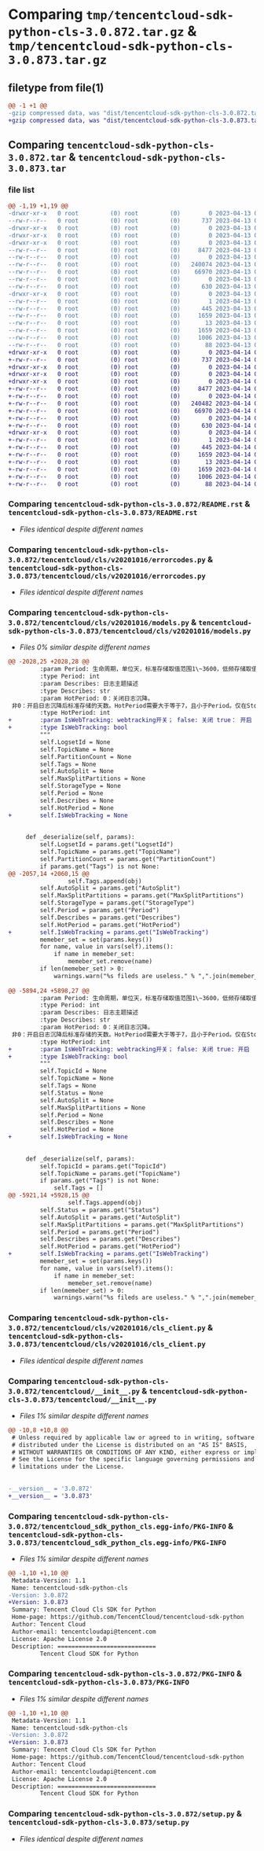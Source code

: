 # Comparing `tmp/tencentcloud-sdk-python-cls-3.0.872.tar.gz` & `tmp/tencentcloud-sdk-python-cls-3.0.873.tar.gz`

## filetype from file(1)

```diff
@@ -1 +1 @@
-gzip compressed data, was "dist/tencentcloud-sdk-python-cls-3.0.872.tar", last modified: Thu Apr 13 00:25:37 2023, max compression
+gzip compressed data, was "dist/tencentcloud-sdk-python-cls-3.0.873.tar", last modified: Fri Apr 14 00:26:41 2023, max compression
```

## Comparing `tencentcloud-sdk-python-cls-3.0.872.tar` & `tencentcloud-sdk-python-cls-3.0.873.tar`

### file list

```diff
@@ -1,19 +1,19 @@
-drwxr-xr-x   0 root         (0) root         (0)        0 2023-04-13 00:25:37.000000 tencentcloud-sdk-python-cls-3.0.872/
--rw-r--r--   0 root         (0) root         (0)      737 2023-04-13 00:25:37.000000 tencentcloud-sdk-python-cls-3.0.872/README.rst
-drwxr-xr-x   0 root         (0) root         (0)        0 2023-04-13 00:25:37.000000 tencentcloud-sdk-python-cls-3.0.872/tencentcloud/
-drwxr-xr-x   0 root         (0) root         (0)        0 2023-04-13 00:25:37.000000 tencentcloud-sdk-python-cls-3.0.872/tencentcloud/cls/
-drwxr-xr-x   0 root         (0) root         (0)        0 2023-04-13 00:25:37.000000 tencentcloud-sdk-python-cls-3.0.872/tencentcloud/cls/v20201016/
--rw-r--r--   0 root         (0) root         (0)     8477 2023-04-13 00:25:37.000000 tencentcloud-sdk-python-cls-3.0.872/tencentcloud/cls/v20201016/errorcodes.py
--rw-r--r--   0 root         (0) root         (0)        0 2023-04-13 00:25:37.000000 tencentcloud-sdk-python-cls-3.0.872/tencentcloud/cls/v20201016/__init__.py
--rw-r--r--   0 root         (0) root         (0)   240074 2023-04-13 00:25:37.000000 tencentcloud-sdk-python-cls-3.0.872/tencentcloud/cls/v20201016/models.py
--rw-r--r--   0 root         (0) root         (0)    66970 2023-04-13 00:25:37.000000 tencentcloud-sdk-python-cls-3.0.872/tencentcloud/cls/v20201016/cls_client.py
--rw-r--r--   0 root         (0) root         (0)        0 2023-04-13 00:25:37.000000 tencentcloud-sdk-python-cls-3.0.872/tencentcloud/cls/__init__.py
--rw-r--r--   0 root         (0) root         (0)      630 2023-04-13 00:25:37.000000 tencentcloud-sdk-python-cls-3.0.872/tencentcloud/__init__.py
-drwxr-xr-x   0 root         (0) root         (0)        0 2023-04-13 00:25:37.000000 tencentcloud-sdk-python-cls-3.0.872/tencentcloud_sdk_python_cls.egg-info/
--rw-r--r--   0 root         (0) root         (0)        1 2023-04-13 00:25:37.000000 tencentcloud-sdk-python-cls-3.0.872/tencentcloud_sdk_python_cls.egg-info/dependency_links.txt
--rw-r--r--   0 root         (0) root         (0)      445 2023-04-13 00:25:37.000000 tencentcloud-sdk-python-cls-3.0.872/tencentcloud_sdk_python_cls.egg-info/SOURCES.txt
--rw-r--r--   0 root         (0) root         (0)     1659 2023-04-13 00:25:37.000000 tencentcloud-sdk-python-cls-3.0.872/tencentcloud_sdk_python_cls.egg-info/PKG-INFO
--rw-r--r--   0 root         (0) root         (0)       13 2023-04-13 00:25:37.000000 tencentcloud-sdk-python-cls-3.0.872/tencentcloud_sdk_python_cls.egg-info/top_level.txt
--rw-r--r--   0 root         (0) root         (0)     1659 2023-04-13 00:25:37.000000 tencentcloud-sdk-python-cls-3.0.872/PKG-INFO
--rw-r--r--   0 root         (0) root         (0)     1006 2023-04-13 00:25:37.000000 tencentcloud-sdk-python-cls-3.0.872/setup.py
--rw-r--r--   0 root         (0) root         (0)       88 2023-04-13 00:25:37.000000 tencentcloud-sdk-python-cls-3.0.872/setup.cfg
+drwxr-xr-x   0 root         (0) root         (0)        0 2023-04-14 00:26:41.000000 tencentcloud-sdk-python-cls-3.0.873/
+-rw-r--r--   0 root         (0) root         (0)      737 2023-04-14 00:26:41.000000 tencentcloud-sdk-python-cls-3.0.873/README.rst
+drwxr-xr-x   0 root         (0) root         (0)        0 2023-04-14 00:26:41.000000 tencentcloud-sdk-python-cls-3.0.873/tencentcloud/
+drwxr-xr-x   0 root         (0) root         (0)        0 2023-04-14 00:26:41.000000 tencentcloud-sdk-python-cls-3.0.873/tencentcloud/cls/
+drwxr-xr-x   0 root         (0) root         (0)        0 2023-04-14 00:26:41.000000 tencentcloud-sdk-python-cls-3.0.873/tencentcloud/cls/v20201016/
+-rw-r--r--   0 root         (0) root         (0)     8477 2023-04-14 00:26:41.000000 tencentcloud-sdk-python-cls-3.0.873/tencentcloud/cls/v20201016/errorcodes.py
+-rw-r--r--   0 root         (0) root         (0)        0 2023-04-14 00:26:41.000000 tencentcloud-sdk-python-cls-3.0.873/tencentcloud/cls/v20201016/__init__.py
+-rw-r--r--   0 root         (0) root         (0)   240482 2023-04-14 00:26:41.000000 tencentcloud-sdk-python-cls-3.0.873/tencentcloud/cls/v20201016/models.py
+-rw-r--r--   0 root         (0) root         (0)    66970 2023-04-14 00:26:41.000000 tencentcloud-sdk-python-cls-3.0.873/tencentcloud/cls/v20201016/cls_client.py
+-rw-r--r--   0 root         (0) root         (0)        0 2023-04-14 00:26:41.000000 tencentcloud-sdk-python-cls-3.0.873/tencentcloud/cls/__init__.py
+-rw-r--r--   0 root         (0) root         (0)      630 2023-04-14 00:26:41.000000 tencentcloud-sdk-python-cls-3.0.873/tencentcloud/__init__.py
+drwxr-xr-x   0 root         (0) root         (0)        0 2023-04-14 00:26:41.000000 tencentcloud-sdk-python-cls-3.0.873/tencentcloud_sdk_python_cls.egg-info/
+-rw-r--r--   0 root         (0) root         (0)        1 2023-04-14 00:26:41.000000 tencentcloud-sdk-python-cls-3.0.873/tencentcloud_sdk_python_cls.egg-info/dependency_links.txt
+-rw-r--r--   0 root         (0) root         (0)      445 2023-04-14 00:26:41.000000 tencentcloud-sdk-python-cls-3.0.873/tencentcloud_sdk_python_cls.egg-info/SOURCES.txt
+-rw-r--r--   0 root         (0) root         (0)     1659 2023-04-14 00:26:41.000000 tencentcloud-sdk-python-cls-3.0.873/tencentcloud_sdk_python_cls.egg-info/PKG-INFO
+-rw-r--r--   0 root         (0) root         (0)       13 2023-04-14 00:26:41.000000 tencentcloud-sdk-python-cls-3.0.873/tencentcloud_sdk_python_cls.egg-info/top_level.txt
+-rw-r--r--   0 root         (0) root         (0)     1659 2023-04-14 00:26:41.000000 tencentcloud-sdk-python-cls-3.0.873/PKG-INFO
+-rw-r--r--   0 root         (0) root         (0)     1006 2023-04-14 00:26:41.000000 tencentcloud-sdk-python-cls-3.0.873/setup.py
+-rw-r--r--   0 root         (0) root         (0)       88 2023-04-14 00:26:41.000000 tencentcloud-sdk-python-cls-3.0.873/setup.cfg
```

### Comparing `tencentcloud-sdk-python-cls-3.0.872/README.rst` & `tencentcloud-sdk-python-cls-3.0.873/README.rst`

 * *Files identical despite different names*

### Comparing `tencentcloud-sdk-python-cls-3.0.872/tencentcloud/cls/v20201016/errorcodes.py` & `tencentcloud-sdk-python-cls-3.0.873/tencentcloud/cls/v20201016/errorcodes.py`

 * *Files identical despite different names*

### Comparing `tencentcloud-sdk-python-cls-3.0.872/tencentcloud/cls/v20201016/models.py` & `tencentcloud-sdk-python-cls-3.0.873/tencentcloud/cls/v20201016/models.py`

 * *Files 0% similar despite different names*

```diff
@@ -2028,25 +2028,28 @@
         :param Period: 生命周期，单位天，标准存储取值范围1\~3600，低频存储取值范围7\~3600天。取值为3640时代表永久保存
         :type Period: int
         :param Describes: 日志主题描述
         :type Describes: str
         :param HotPeriod: 0：关闭日志沉降。
 非0：开启日志沉降后标准存储的天数。HotPeriod需要大于等于7，且小于Period。仅在StorageType为 hot 时生效
         :type HotPeriod: int
+        :param IsWebTracking: webtracking开关； false: 关闭 true： 开启
+        :type IsWebTracking: bool
         """
         self.LogsetId = None
         self.TopicName = None
         self.PartitionCount = None
         self.Tags = None
         self.AutoSplit = None
         self.MaxSplitPartitions = None
         self.StorageType = None
         self.Period = None
         self.Describes = None
         self.HotPeriod = None
+        self.IsWebTracking = None
 
 
     def _deserialize(self, params):
         self.LogsetId = params.get("LogsetId")
         self.TopicName = params.get("TopicName")
         self.PartitionCount = params.get("PartitionCount")
         if params.get("Tags") is not None:
@@ -2057,14 +2060,15 @@
                 self.Tags.append(obj)
         self.AutoSplit = params.get("AutoSplit")
         self.MaxSplitPartitions = params.get("MaxSplitPartitions")
         self.StorageType = params.get("StorageType")
         self.Period = params.get("Period")
         self.Describes = params.get("Describes")
         self.HotPeriod = params.get("HotPeriod")
+        self.IsWebTracking = params.get("IsWebTracking")
         memeber_set = set(params.keys())
         for name, value in vars(self).items():
             if name in memeber_set:
                 memeber_set.remove(name)
         if len(memeber_set) > 0:
             warnings.warn("%s fileds are useless." % ",".join(memeber_set))
         
@@ -5894,24 +5898,27 @@
         :param Period: 生命周期，单位天，标准存储取值范围1\~3600，低频存储取值范围7\~3600。取值为3640时代表永久保存
         :type Period: int
         :param Describes: 日志主题描述
         :type Describes: str
         :param HotPeriod: 0：关闭日志沉降。
 非0：开启日志沉降后标准存储的天数。HotPeriod需要大于等于7，且小于Period。仅在StorageType为 hot 时生效
         :type HotPeriod: int
+        :param IsWebTracking: webtracking开关； false: 关闭 true: 开启
+        :type IsWebTracking: bool
         """
         self.TopicId = None
         self.TopicName = None
         self.Tags = None
         self.Status = None
         self.AutoSplit = None
         self.MaxSplitPartitions = None
         self.Period = None
         self.Describes = None
         self.HotPeriod = None
+        self.IsWebTracking = None
 
 
     def _deserialize(self, params):
         self.TopicId = params.get("TopicId")
         self.TopicName = params.get("TopicName")
         if params.get("Tags") is not None:
             self.Tags = []
@@ -5921,14 +5928,15 @@
                 self.Tags.append(obj)
         self.Status = params.get("Status")
         self.AutoSplit = params.get("AutoSplit")
         self.MaxSplitPartitions = params.get("MaxSplitPartitions")
         self.Period = params.get("Period")
         self.Describes = params.get("Describes")
         self.HotPeriod = params.get("HotPeriod")
+        self.IsWebTracking = params.get("IsWebTracking")
         memeber_set = set(params.keys())
         for name, value in vars(self).items():
             if name in memeber_set:
                 memeber_set.remove(name)
         if len(memeber_set) > 0:
             warnings.warn("%s fileds are useless." % ",".join(memeber_set))
```

### Comparing `tencentcloud-sdk-python-cls-3.0.872/tencentcloud/cls/v20201016/cls_client.py` & `tencentcloud-sdk-python-cls-3.0.873/tencentcloud/cls/v20201016/cls_client.py`

 * *Files identical despite different names*

### Comparing `tencentcloud-sdk-python-cls-3.0.872/tencentcloud/__init__.py` & `tencentcloud-sdk-python-cls-3.0.873/tencentcloud/__init__.py`

 * *Files 1% similar despite different names*

```diff
@@ -10,8 +10,8 @@
 # Unless required by applicable law or agreed to in writing, software
 # distributed under the License is distributed on an "AS IS" BASIS,
 # WITHOUT WARRANTIES OR CONDITIONS OF ANY KIND, either express or implied.
 # See the License for the specific language governing permissions and
 # limitations under the License.
 
 
-__version__ = '3.0.872'
+__version__ = '3.0.873'
```

### Comparing `tencentcloud-sdk-python-cls-3.0.872/tencentcloud_sdk_python_cls.egg-info/PKG-INFO` & `tencentcloud-sdk-python-cls-3.0.873/tencentcloud_sdk_python_cls.egg-info/PKG-INFO`

 * *Files 1% similar despite different names*

```diff
@@ -1,10 +1,10 @@
 Metadata-Version: 1.1
 Name: tencentcloud-sdk-python-cls
-Version: 3.0.872
+Version: 3.0.873
 Summary: Tencent Cloud Cls SDK for Python
 Home-page: https://github.com/TencentCloud/tencentcloud-sdk-python
 Author: Tencent Cloud
 Author-email: tencentcloudapi@tencent.com
 License: Apache License 2.0
 Description: ============================
         Tencent Cloud SDK for Python
```

### Comparing `tencentcloud-sdk-python-cls-3.0.872/PKG-INFO` & `tencentcloud-sdk-python-cls-3.0.873/PKG-INFO`

 * *Files 1% similar despite different names*

```diff
@@ -1,10 +1,10 @@
 Metadata-Version: 1.1
 Name: tencentcloud-sdk-python-cls
-Version: 3.0.872
+Version: 3.0.873
 Summary: Tencent Cloud Cls SDK for Python
 Home-page: https://github.com/TencentCloud/tencentcloud-sdk-python
 Author: Tencent Cloud
 Author-email: tencentcloudapi@tencent.com
 License: Apache License 2.0
 Description: ============================
         Tencent Cloud SDK for Python
```

### Comparing `tencentcloud-sdk-python-cls-3.0.872/setup.py` & `tencentcloud-sdk-python-cls-3.0.873/setup.py`

 * *Files identical despite different names*

